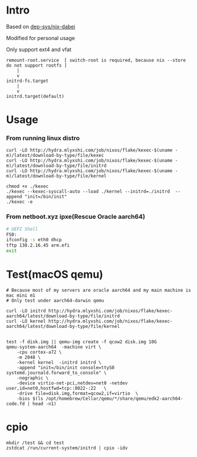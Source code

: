 # Intro
Based on [dep-sys/nix-dabei](https://github.com/dep-sys/nix-dabei/)

Modified for personal usage

Only support ext4 and vfat
```
remount-root.service  [ switch-root is required, because nix --store do not support rootfs ]
    |
    v
initrd-fs.target
    |
    v
initrd.target(default)
```
# Usage
### From running linux distro
```
curl -LO http://hydra.mlyxshi.com/job/nixos/flake/kexec-$(uname -m)/latest/download-by-type/file/kexec 
curl -LO http://hydra.mlyxshi.com/job/nixos/flake/kexec-$(uname -m)/latest/download-by-type/file/initrd
curl -LO http://hydra.mlyxshi.com/job/nixos/flake/kexec-$(uname -m)/latest/download-by-type/file/kernel

chmod +x ./kexec
./kexec --kexec-syscall-auto --load ./kernel --initrd=./initrd  --append "init=/bin/init"
./kexec -e
```
### From netboot.xyz ipxe(Rescue Oracle aarch64)

```sh
# UEFI Shell
FS0:
ifconfig -s eth0 dhcp
tftp 138.2.16.45 arm.efi
exit
```
# Test(macOS qemu)

```
# Because most of my servers are oracle aarch64 and my main machine is mac mini m1 
# Only test under aarch64-darwin qemu

curl -LO initrd http://hydra.mlyxshi.com/job/nixos/flake/kexec-aarch64/latest/download-by-type/file/initrd
curl -LO kernel http://hydra.mlyxshi.com/job/nixos/flake/kexec-aarch64/latest/download-by-type/file/kernel


test -f disk.img || qemu-img create -f qcow2 disk.img 10G
qemu-system-aarch64  -machine virt \
    -cpu cortex-a72 \
    -m 2048 \
    -kernel kernel  -initrd initrd \
    -append "init=/bin/init console=ttyS0 systemd.journald.forward_to_console" \
    -nographic \
    -device virtio-net-pci,netdev=net0 -netdev user,id=net0,hostfwd=tcp::8022-:22   \
    -drive file=disk.img,format=qcow2,if=virtio  \
    -bios $(ls /opt/homebrew/Cellar/qemu/*/share/qemu/edk2-aarch64-code.fd | head -n1)
```

# cpio
```
mkdir /test && cd test
zstdcat /run/current-system/initrd | cpio -idv 
```
